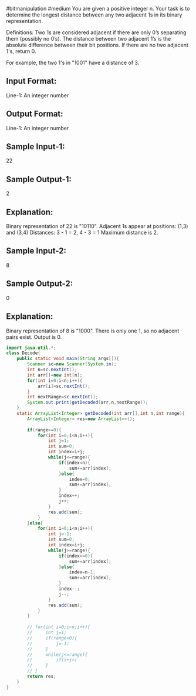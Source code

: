 #bitmanipulation 
#medium 
You are given a positive integer n. 
Your task is to determine the longest distance between any two adjacent 1s in its binary representation.

Definitions:
Two 1s are considered adjacent if there are only 0’s separating them (possibly no 0’s).
The distance between two adjacent 1’s is the absolute difference between their bit positions.
If there are no two adjacent 1's, return 0.

For example, the two 1's in "1001" have a distance of 3.

Input Format:
-------------
Line-1: An integer number

Output Format:
--------------
Line-1: An integer number

Sample Input-1:
---------------
22

Sample Output-1:
----------------
2

Explanation:
------------
Binary representation of 22 is "10110".
Adjacent 1s appear at positions: (1,3) and (3,4)
Distances: 3 - 1 = 2, 4 - 3 = 1
Maximum distance is 2.

Sample Input-2:
---------------
8

Sample Output-2: 
----------------
0

Explanation:
-------------
Binary representation of 8 is "1000".
There is only one 1, so no adjacent pairs exist.
Output is 0.

```java
import java.util.*;
class Decode{
    public static void main(String args[]){
        Scanner sc=new Scanner(System.in);
        int n=sc.nextInt();
        int arr[]=new int[n];
        for(int i=0;i<n;i++){
            arr[i]=sc.nextInt();
        }
        int nextRange=sc.nextInt();
        System.out.print(getDecoded(arr,n,nextRange));
    }
    static ArrayList<Integer> getDecoded(int arr[],int n,int range){
        ArrayList<Integer> res=new ArrayList<>();
        
        if(range>=0){
            for(int i=0;i<n;i++){
                int j=1;
                int sum=0;
                int index=i+j;
                while(j<=range){
                    if(index<n){
                        sum+=arr[index];
                    }else{
                        index=0;
                        sum+=arr[index];
                    }
                    index++;
                    j++;
                }
                res.add(sum);
            }
        }else{
            for(int i=0;i<n;i++){
                int j=-1;
                int sum=0;
                int index=i+j;
                while(j>=range){
                    if(index>=0){
                        sum+=arr[index];
                    }else{
                        index=n-1;
                        sum+=arr[index];
                    }
                    index--;
                    j--;
                }
                res.add(sum);
            }
        }
            
        // for(int i=0;i<n;i++){
        //     int j=1;
        //     if(range<0){
        //         j=-1;
        //     }
        //     while(j<=range){
        //         if(i+j>)
        //     }
        // }
        return res;
    }
}
```
